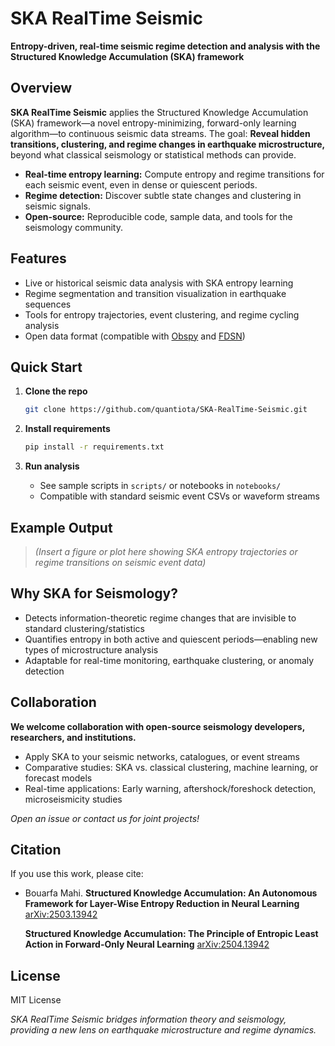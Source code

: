 # SKA RealTime Seismic

**Entropy-driven, real-time seismic regime detection and analysis with the Structured Knowledge Accumulation (SKA) framework**


## Overview

**SKA RealTime Seismic** applies the Structured Knowledge Accumulation (SKA) framework—a novel entropy-minimizing, forward-only learning algorithm—to continuous seismic data streams.
The goal: **Reveal hidden transitions, clustering, and regime changes in earthquake microstructure,** beyond what classical seismology or statistical methods can provide.

* **Real-time entropy learning:** Compute entropy and regime transitions for each seismic event, even in dense or quiescent periods.
* **Regime detection:** Discover subtle state changes and clustering in seismic signals.
* **Open-source:** Reproducible code, sample data, and tools for the seismology community.



## Features

* Live or historical seismic data analysis with SKA entropy learning
* Regime segmentation and transition visualization in earthquake sequences
* Tools for entropy trajectories, event clustering, and regime cycling analysis
* Open data format (compatible with [Obspy](https://github.com/obspy/obspy) and [FDSN](https://www.fdsn.org/))



## Quick Start

1. **Clone the repo**

   ```bash
   git clone https://github.com/quantiota/SKA-RealTime-Seismic.git
   ```
2. **Install requirements**

   ```bash
   pip install -r requirements.txt
   ```
3. **Run analysis**

   * See sample scripts in `scripts/` or notebooks in `notebooks/`
   * Compatible with standard seismic event CSVs or waveform streams


## Example Output

> *(Insert a figure or plot here showing SKA entropy trajectories or regime transitions on seismic event data)*



## Why SKA for Seismology?

* Detects information-theoretic regime changes that are invisible to standard clustering/statistics
* Quantifies entropy in both active and quiescent periods—enabling new types of microstructure analysis
* Adaptable for real-time monitoring, earthquake clustering, or anomaly detection



## Collaboration

**We welcome collaboration with open-source seismology developers, researchers, and institutions.**

* Apply SKA to your seismic networks, catalogues, or event streams
* Comparative studies: SKA vs. classical clustering, machine learning, or forecast models
* Real-time applications: Early warning, aftershock/foreshock detection, microseismicity studies

*Open an issue or contact us for joint projects!*



## Citation

If you use this work, please cite:

* Bouarfa Mahi.
  **Structured Knowledge Accumulation: An Autonomous Framework for Layer-Wise Entropy Reduction in Neural Learning**
  [arXiv:2503.13942](https://arxiv.org/abs/2503.13942)

  **Structured Knowledge Accumulation: The Principle of Entropic Least Action in Forward-Only Neural Learning**
   [arXiv:2504.13942](https://arxiv.org/abs/2503.03214)

## License

MIT License



*SKA RealTime Seismic bridges information theory and seismology, providing a new lens on earthquake microstructure and regime dynamics.*


